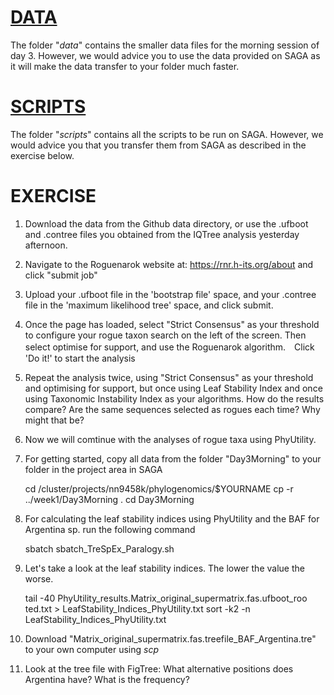 # [DATA](data)
The folder "_data_" contains the smaller data files for the morning session of day 3. However, we would advice you to use the data provided on SAGA as it will make the data transfer to your folder much faster.

# [SCRIPTS](scripts)
The folder "_scripts_" contains all the scripts to be run on SAGA. However, we would advice you that you transfer them from SAGA as described in the exercise below.

# EXERCISE
1. Download the data from the Github data directory, or use the .ufboot and .contree files you obtained from the IQTree analysis yesterday afternoon.
	
2. Navigate to the Roguenarok website at: https://rnr.h-its.org/about and click "submit job"
	
3. Upload your .ufboot file in the 'bootstrap file' space, and your .contree file in the 'maximum likelihood tree' space, and click submit.
		
4. Once the page has loaded, select "Strict Consensus" as your threshold to configure your rogue taxon search on the left of the screen. Then select optimise for support, and use the Roguenarok algorithm.　Click 'Do it!' to start the analysis

5. Repeat the analysis twice, using "Strict Consensus" as your threshold and optimising for support, but once using Leaf Stability Index and once using Taxonomic Instability Index as your algorithms. How do the results compare? Are the same sequences selected as rogues each time? Why might that be?

6. Now we will comtinue with the analyses of rogue taxa using PhyUtility.

7. For getting started, copy all data from the folder "Day3Morning" to your folder in the project area in SAGA

	
	cd /cluster/projects/nn9458k/phylogenomics/$YOURNAME
	cp -r ../week1/Day3Morning .
	cd Day3Morning
	
	
8. For calculating the leaf stability indices using PhyUtility and the BAF for Argentina sp. run the following command

	
	sbatch sbatch_TreSpEx_Paralogy.sh
	
	
9. Let's take a look at the leaf stability indices. The lower the value the worse.
	
	
	tail -40 PhyUtility_results.Matrix_original_supermatrix.fas.ufboot_roo ted.txt > LeafStability_Indices_PhyUtility.txt
	sort -k2 -n LeafStability_Indices_PhyUtility.txt
	
	
10. Download "Matrix_original_supermatrix.fas.treefile_BAF_Argentina.tre" to your own computer using _scp_

11. Look at the tree file with FigTree:
	What alternative positions does Argentina have? What is the frequency?
